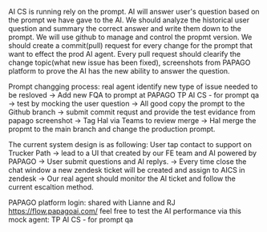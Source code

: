 AI CS is running rely on the prompt. AI will answer user's question based on the prompt we have gave to the AI. We should analyze the historical user question and summary the correct answer and write them down to the prompt.
We will use github to manage and control the propmt version. 
We should create a commit(pull) request for every change for the prompt that want to effect the prod AI agent. Every pull request should clearify the change topic(what new issue has been fixed), screenshots from PAPAGO platform to prove the AI has the new ability to answer the question. 

Prompt changging process: 
  real agent identify new type of issue needed to be resloved -> Add new FQA to prompt at PAPAGO TP AI CS - for prompt qa -> test by mocking the user question -> All good copy the prompt to the Github branch -> submit commit requst and provide the test evidance from papago screenshot -> Tag Hal via Teams to review merge -> Hal merge the propmt to the main branch and change the production prompt. 
  

The current system design is as following:
  User tap contact to support on Trucker Path -> lead to a UI that created by our FE team and AI powered by PAPAGO -> User submit questions and AI replys. -> Every time close the chat window a new zendesk ticket will be created and assign to AICS in zendesk -> Our real agent should monitor the AI ticket and follow the current escaltion method. 

  PAPAGO platform login: shared with Lianne and RJ  https://flow.papagoai.com/ feel free to test the AI performance via this mock agent: TP AI CS - for prompt qa
  
